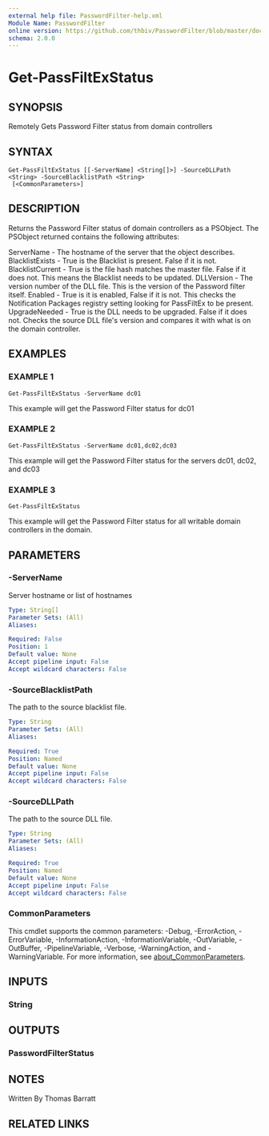 ```yaml
---
external help file: PasswordFilter-help.xml
Module Name: PasswordFilter
online version: https://github.com/thbiv/PasswordFilter/blob/master/docs/Get-PassFiltExStatus.md
schema: 2.0.0
---
```


# Get-PassFiltExStatus

## SYNOPSIS
Remotely Gets Password Filter status from domain controllers

## SYNTAX

```
Get-PassFiltExStatus [[-ServerName] <String[]>] -SourceDLLPath <String> -SourceBlacklistPath <String>
 [<CommonParameters>]
```

## DESCRIPTION
Returns the Password Filter status of domain controllers as a PSObject.
The PSObject returned contains the following attributes:

ServerName - The hostname of the server that the object describes.
BlacklistExists - True is the Blacklist is present.
False if it is not.
BlacklistCurrent - True is the file hash matches the master file.
False if it does not.
This means the Blacklist needs to be updated.
DLLVersion - The version number of the DLL file.
This is the version of the Password filter itself.
Enabled - True is it is enabled, False if it is not.
This checks the Notification Packages registry setting looking for PassFiltEx to be present.
UpgradeNeeded - True is the DLL needs to be upgraded.
False if it does not.
Checks the source DLL file's version and compares it with what is on the domain controller.

## EXAMPLES

### EXAMPLE 1
```
Get-PassFiltExStatus -ServerName dc01
```

This example will get the Password Filter status for dc01

### EXAMPLE 2
```
Get-PassFiltExStatus -ServerName dc01,dc02,dc03
```

This example will get the Password Filter status for the servers dc01, dc02, and dc03

### EXAMPLE 3
```
Get-PassFiltExStatus
```

This example will get the Password Filter status for all writable domain controllers in the domain.

## PARAMETERS

### -ServerName
Server hostname or list of hostnames

```yaml
Type: String[]
Parameter Sets: (All)
Aliases:

Required: False
Position: 1
Default value: None
Accept pipeline input: False
Accept wildcard characters: False
```

### -SourceBlacklistPath
The path to the source blacklist file.

```yaml
Type: String
Parameter Sets: (All)
Aliases:

Required: True
Position: Named
Default value: None
Accept pipeline input: False
Accept wildcard characters: False
```

### -SourceDLLPath
The path to the source DLL file.

```yaml
Type: String
Parameter Sets: (All)
Aliases:

Required: True
Position: Named
Default value: None
Accept pipeline input: False
Accept wildcard characters: False
```

### CommonParameters
This cmdlet supports the common parameters: -Debug, -ErrorAction, -ErrorVariable, -InformationAction, -InformationVariable, -OutVariable, -OutBuffer, -PipelineVariable, -Verbose, -WarningAction, and -WarningVariable. For more information, see [about_CommonParameters](http://go.microsoft.com/fwlink/?LinkID=113216).

## INPUTS

### String
## OUTPUTS

### PasswordFilterStatus
## NOTES
Written By Thomas Barratt

## RELATED LINKS

